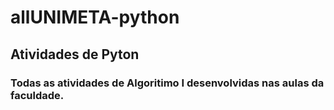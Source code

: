 # allUNIMETA-python

## Atividades de Pyton

### Todas as atividades de Algoritimo I desenvolvidas nas aulas da faculdade. 

